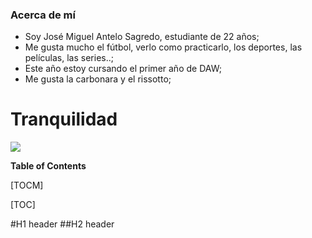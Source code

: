 ### Acerca de mí

- Soy José Miguel Antelo Sagredo, estudiante de 22 años;
- Me gusta mucho el fútbol, verlo como practicarlo, los deportes, las películas, las series..;
- Este año estoy cursando el primer año de DAW;
- Me gusta la carbonara y el rissotto;


# Tranquilidad
![](https://pandao.github.io/editor.md/examples/images/4.jpg)


**Table of Contents**

[TOCM]

[TOC]

#H1 header
##H2 header
